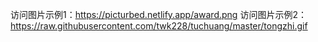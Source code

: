访问图片示例1：https://picturbed.netlify.app/award.png
访问图片示例2：https://raw.githubusercontent.com/twk228/tuchuang/master/tongzhi.gif